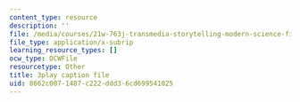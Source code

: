 ```yaml
---
content_type: resource
description: ''
file: /media/courses/21w-763j-transmedia-storytelling-modern-science-fiction-spring-2014/8662c0071487c222ddd36cd699541025_484766.srt
file_type: application/x-subrip
learning_resource_types: []
ocw_type: OCWFile
resourcetype: Other
title: 3play caption file
uid: 8662c007-1487-c222-ddd3-6cd699541025
---
```

